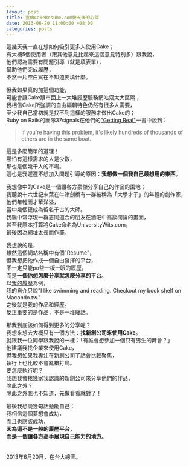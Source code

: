 ```yaml
---
layout: post
title: 宣傳CakeResume.com幾天後的心得
date: 2013-06-20 11:00:00 +08:00
categories: posts
---
```


這幾天我一直在想如何吸引更多人使用Cake；  
有大概5個使用者（跟其他意見比起來這個意見特別多）跟我說，  
他們認為需要有問題引導（就是填表單），  
幫助他們完成履歷，  
不然一片空白實在不知道要填什麼。  

但我如果真的加這個功能，  
可能會讓Cake跟市面上一大堆履歷服務網站沒太大區隔；  
我相信Cake所強調的自由編輯特色仍然有很多人需要，  
至少我自己當初就是找不到這樣的服務才做出Cake的；  
Ruby on Rails的團隊37signals在他們的["Getting Real"](http://gettingreal.37signals.com/)一書中說到：  

> If you're having this problem, it's likely hundreds of thousands of others are in the same boat.

這是多麼簡單的道理！  
哪怕有這樣需求的人是少數，  
那也是個幾千人的市場。  
這也是我遲遲不想加入問題引導的原因：**我想做一個我自己最想用的東西**。  

我想像中的Cake是一個讓各方豪傑分享自己的作品的園地；  
我聽說十六世紀末葉在牛津劍橋有一群被稱為「大學才子」的年輕的劇作家，  
他們年輕而才華洋溢，  
當中幾個更成為留名千古的大師。  
我腦中常浮現一群志同道合的朋友在酒吧中高談闊論的畫面，  
甚至我原本打算將Cake命名為UniversityWits.com，  
最後因為網址太長而作罷。  

我想說的是，  
雖然這個網站名稱中有個"Resume"，  
但我想把他作成一個自由發揮的平台，  
不一定只能po些一板一眼的履歷，  
而是**一個你想怎麼分享就怎麼分享的平台**。  
以[我的履歷](http://cakeresume.com/trantor.liu)為例，  
我的自介只說"I like swimming and reading. Checkout my book shelf on Macondo.tw."  
之後就是我的作品和經歷。  
反正重要的是作品，不是一堆廢話。  

那我到底該如何得到更多的分享呢？  
我想來想去大概只有一個方法：**找新創公司來使用Cake**。  
就跟我一位同學跟我說的一樣：「有誰會想參加一個只有男生的舞會？」  
他建議我找企業來使用Cake，  
但我想如果我專注在新創公司了話會比較聚焦，  
執行上也比較不會亂槍打鳥。  
要怎麼執行呢？  
我想我會找幾家我認識的新創公司來分享他們的作品，  
除此之外？  
除此之外我也不知道，先做看看就對了！  

最後我想說幾句話勉勵自己：  
我相信這個夢想會成功，  
而且也應該成功，  
**因為這不是一般的履歷平台，  
而是一個讓各方高手展現自己能力的地方。**  

　  
2013年6月20日，在台大總圖。  
